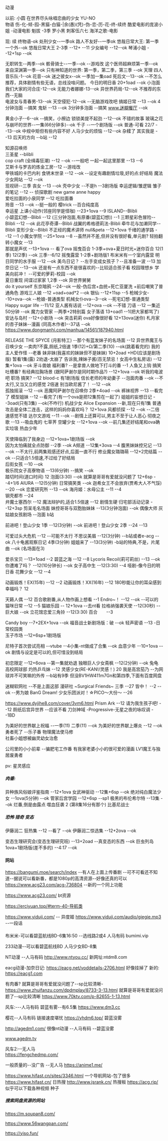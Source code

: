 动漫

以前:
小圆
在世界尽头咏唱恋曲的少女 YU-NO  
物语 伤-化-倾-囮-黑猫-白猫-|余(愚)(凭)-伪-恋-历-花-终-续终
酷爱电影的庞波小姐 -动漫电影
魁拔 -3季
罗小黑
刺客伍六七
海洋之歌-电影

现:
续 终物语-ok
处刑少女--一季ok
路人不友好--一季ok
悠哉日常大王: 第一季 一个外--ok
悠哉日常大王 2-3季    --12+    --11
少女编号 --12--ok 
琴浦小姐 --12+1sp  --ok

无职转生--两季--ok
骸骨骑士--一季--ok --游戏改
这个医师超麻烦第一季--ok
来自深渊第一季--ok
只有神知道的世界: 第一季，第二季，第三季 --ok   天理  四人音乐队-1--ok 花音--ok
迷之彼女x--ok 一季加一集oad
死后文--13--ok  --不怎么推荐，具体剧情有些无语，总线没啥问题。
今日的明日香 20+1oad --ok 小泡面 
我们大家的河合庄-12--ok 
无能力者娜娜-13--ok 
异世界药局-12--ok 不推荐的东西--无脑  
电波女与青春男-13--ok 
天空侵犯-12--ok --无脑游戏改吧 
搞姬日常 --13 --ok 4分钟泡面 --搞笑 
鬼斩 --13 --ok 3分钟多泡面 --搞笑 
www.迷糊餐厅 --ok 

黄金小子--6--ok  --搞笑，小擦边 
锁锁美提不起劲 --12--ok 不错的故事 
玻璃之花与崩坏的世界--一集(66分钟多)--ok 
千子   --一个剧场版  --ok  普通-可看 
22/7     --13--ok   中规中矩但有些内容不好 
人马少女的烦恼  --12--ok  杂糅了 
其实我是   --13 
后天的方向   --b站  --12 

知源召唤师  
三圣星 --blibli  
cop craft (全缉毒狂潮)      --12        --ok    --一般吧
一起一起这里那里    --13    --6  
艾斯卡与罗吉的炼金工房--12 --游戏改     
甲铁城的卡巴内利 
食锈末世录      --12    --ok    --设定有趣剧情垃圾,好的点:好结局
魔法少女网站         --12    --ok   
现视研--三季 
丧女     --13    --ok 
壳中少女 --不是h   --3剧场版 
幸运逻辑/雏逻辑 
雏子的笔记     --12     --
侦探歌剧 
new game
anne happy           
爱吃拉面的小泉同学      --12  吃拉面番  
玲音        --13    --ok    --挺一般的
樱trick  --百合纯度高  
幸运星 
上课小动作(邻座同学是怪咖) --23+1ova    --9 
ISLAND--Blibli  
小碧蓝幻想--Blibli      --12 (三分钟泡面,有原番(碧蓝幻想))   --1 
三颗星彩色冒险--Blibli  --12   --ok 
此花亭奇谭--Blibli 
战翼的希格德莉法-Blibli 
牵牛花与加濑同学--Blibli
变形少女--Blibli
不正经的魔术讲师
null&peta       --12+1ova
千绪的通学路    --12         --1
小魔女学院     --25+1ova    --8   --虽然并不差,但并没有很好看,单元剧?
轻拍翻转小魔女   --13   
那就是声优      --13+1ova       --   看了ova
摇曳百合   1-3季+ova+夏日时光+迷你百合   12(1季) 12(2季) --ok   三季--6/12
摇曳露营   1-2季+剧场版1   布米米有一个室内露营
明日同学的水手服    --12    --ok
美鸟日记？  --左手变成女孩子？--且准备一波   --13
加奈日记  --13--ok   还是有一点东西不是很喜欢的--比较适合孩子看
校园理想乡 学美向前冲！ --可爱的萝莉-校园    --ok  
夏日重现
间谍过家家 1,2季 --ok
异世界舅舅    
do it yourself
东京暗鸦  --24--ok  一般-伪后宫+血统+死亡亚厦洗 +前后嘲笑了普通角色
游戏三人娘 --12 +oad+oad*2 --ok 
银仙      --12+11sp             --5
枪械少女--10+ova--ok  --枪娘-普通类型
机械女仆ova--3--ok    --死宅幻想-普通类型       
Happy sugar life --11/12
亚人酱有话说 --12+ova  --ok --不错
刀语        --12   一集近50分钟   --ok
魔力女管家   --两季+2特别篇
女子落语     13+oad1           --1(把大家都骂了)
安达与岛村    --12+小剧场    --ok
突击莉莉   ova好像很好看   12+13ova(迷你)
札月家的杏子妹妹--漫画 (同高木作者)--37话  --ok
https://www.dongmanhi.com/manhua/14561/187940.html

RELEASE THE SPYCE (月影特工) --那个有蓝发妹子的名场面    --12
异世界魔王与召唤少女    --卖肉?不露,厕纸,2倍速  1季(12)+Ω/第二季(10) --ok(跳着看完的) 
我的主人爱作怪   --老番
妹非妹(我喜欢的妹妹但不是妹妹) 10+2oad +HD(应该是剧场版) 暂看1集(露) 2劝退-太崩了
告诉我,辣妹子酱(百无禁忌！女高中生私房话) --12集+1ova  --ok
牙斗兽娘   福利番?    --是拿兽人做地下打斗的番      --1
人鱼又上钩   搞笑吐槽番?  有经典拉胸场景   (跟阿萨谢尔是同时期作品?)  --12+1ova --ok
听我的电波吧   职场 搞笑?       --12 
blood-c   有1剧场版 
信长老师的年幼妻子  --泡面肉番 --ok  --不太行,又当又立的感觉 2倍速
别当欧尼酱了！  --12   --ok         
孤独摇滚       --12    --ok
恶魔阿萨谢尔在召唤你    2季+4oad    --ok
裤袜视界    --13   --看完了
模型姐妹     --12  --看完了(有一个ova是把12集剪在一起了)
姐姐的妄想日记   --3oad(只有3集)  --ok(不咋行)
机战少女 Alice Expansion   --新,现在只有1集
普通攻击是全体二连击，这样的妈妈你喜欢吗？   12+1ova
风都侦探    --12    --ok    --二倍速感觉不错
达尔文游戏      --11    --ok    --剧情上还算可以,男主不至于让人恶心
彻夜之歌  --13 --吸血鬼的 七草荠
空罐少女    --12+1ova    --ok   --前几集还好结尾和ova确实垃圾
热血少年

天使降临到了我身边      --12+1ova+1剧场版   --ok  
因为太怕痛就全点防御   --2季   --ok
A频道              --12集+3ova      --4
腹黑妹妹控兄记   --13        --ok    --不太行,前两集观感还好点,后面一直不行
修业魔女璐璐萌   --12+2完结篇    --ok   --只适合1.5倍速,不过给了好结局    
后街女孩   --10    --ok    
极乐院女子高寮物语    --13(6分钟) --搞笑  --ok  
踏切时间(道口时间)  12  泡面(3:30)    --ok
就算是哥哥有爱就没问题了   12+6sp   --4+1/6
AIURA           --12(5分钟)  日常搞笑类   --ok
迦希女王不会放弃(贾希大人不气馁)    --20    --ok
恋爱研究所    --13     --ok
海月姬：水母公主   --11   --4   
钢壳都市    --24        
弁魔士塞西尔    --12  魔法辩护的,适合1.5倍速 --12     剧情生硬
归宅部活动记录   --12+3sp  剪呆毛名场面
妹控哥哥与双胞胎妹妹   --13(3分钟泡面)   --ok
偶像大师 灰姑娘女孩剧场    --泡面 b站

前进吧！登山少女 1季 --12(3分钟)      --ok
前进吧！登山少女 2季 --24   --13

可爱过头大危机      --12    --可能不太行
不思议美眉      --12(3分钟)    --b站或者e-acg  --ok
八十龟酱观察日记    4季(3分钟)
姐姐来了    --13(3分钟)   -b站的特典,不是，片尾曲   --ok (名场面在3)

爱杀宝贝    --13+1oad      --2
碧蓝之海    --12    --8
Lycoris Recoil(莉可莉丝)   --13    --ok
你遭难了吗？     --12(10分钟长)      --ok
女子高中生      --12(3:30)      --4         哑剧-像今日的明日香
花舞少女        --12        --4

动画锻炼！EX(15年)    --12      --2
动画锻炼！XX(16年)    --12
180秒能让你的耳朵感到幸福吗？  12


天籁人偶      --12    百合歌剧番,从人物作画上想看   --1
Endro~！       --12     --ok    --可以的
猫咪日常      --12      --5
猫娘乐园      -- 12+1ova --去nt看
拉格纳强袭天使  --12(30秒)  --巨大娘  --ok
立花馆恋爱三角铃  --12(3:30)  百合　　--3


Candy boy   --7+2EX+1ova   --ok
福音战士新剧场版：破  --ok
轻声密语    --13  -日常校园类   
玉子市场    --12+6sp+1剧场版

尼特子首次尝试亮相      --vtube --4小集-nt做成了合集    --ok
血意少年              --10+1ova --ok    剧情与设定是可以的,但可惜没到结局

初恋限定        --12+6ova   --第一集就劝退
独眼巨人少女斋枫    --12(2分钟)     --ok
兔龟 高校网球部
灼热乒乓妹      --12
灵感少女(RE-KAN!/灵感！)       20
我是高宫茄乃        --为网球并不可笑嘛的外传 --b站有9季 但没BV1HW411m7Gn和第四季,下面有百度网盘

迷糊软网社   --不是上面这部
漫研社 ~Surgical Friends~ 三季    --27
皆中！   --2    --ok  --男为娘
BanG Dream! 少女乐团派对！☆PICO～大份～     --26

https://www.dyjihe8.com/cover/3vm6.html
Prism Ark       --12
请为我生孩子吧!    --12  厕纸后宫异世界 --应该不看
刀剑神域 -Progressive-无星之夜的咏叹调  --1BD  



为美好的世界献上祝福   --一季(11)  二季(11)  --ok
为美好的世界献上爆炎    --12    --ok
勇者死了    --乐子番
物理魔法使马修   
社畜小姐想被幽灵幼女治愈


公司里的小小前辈  --骗肥宅工作番 有我家老婆小小的很可爱的漫画
LV1魔王与独居废勇者

pv:
星灵感应



##### 肉番:
异种族风俗娘评鉴指南    --12+1ova
女武神驱动     --12集+6sp   --ok
绝对纯白魔法少女 --1ova(5分钟)  --ok
管家后宫学园    --12+6sp --sp1
极黑的布伦希尔特   --13集 --ok 烂番,倒是由露点
噬血狂袭 2 (第8集16分有那个)
比基尼战士
    
##### 恐怖 猎奇 变态 
伊藤润二  狂热集 --12  --看了 --ok
伊藤润二惊选集  --12+2ova  --ok

变态生理研究会(变态生理研究班)   --13+2oad    --真变态的东西  --ok
巨虫列岛    1ova+1剧场版(差不多的)   --4:17   --ok



#### 网站
https://bangumi.moe/search/index  --有人在上面上传番剧 --可不可看还不知道--据说可以看新番，都是1080p的高清资源--好像还真的可以
https://www.acg23.com/acg-736804   --新的一个同上功能

https://www.acg23.com/          bt资源


https://erciyuan.top/#term-40-导航类

https://www.yiduji.com/ -- 异度姬
https://www.yiduji.com/audio/giegie.mp3   --一段话


#### 
布米米-可以看碧蓝航线BD-6集16:50    --选线路2或4 人马有码
bumimi.vip 

233动漫--可以看碧蓝航线BD 人马少女BD-8集

NT动漫 --人马有码
http://www.ntyou.cc/
新网址:ntdm8.com

eacg动漫-加奈日记:
https://eacg.net/voddetails-2706.html
好像挂掉了  新的:
https://eacg1.com 


有肉番?   就算是哥哥有爱就没问题了--sp比较清晰-
https://www.zhuifanzu.com/dpdmplay/8733-3-13.html
就算是哥哥有爱就没问题了--sp比较清晰
https://www.70ktv.com/p-82655-1-13.html


风车:---人马有码  碧蓝有雾--有6.5集
https://www.dm3.cc

樱花--人马有码  链接速度堪忧
https://yhdm6.top/  碧蓝没雾

http://agedm1.com/   很像nt动漫 --人马有码   --碧蓝没雾


www.agedm.tv

风车2:--无人马         
https://fengchedmp.com/

一般质量的--没广告 --无人马
https://anime1.me/


https://www.hifast.cn/sites/3346.html  一个导航网站-包了很多
https://www.hifast.cn/   日热搜
http://www.jsrank.cn/    热搜板
https://acg.rip/     似乎可以下载各种视频 种子

#####  搜索网盘资源的网站
https://m.soupan8.com/

https://www.56wangpan.com/

https://yiso.fun/

